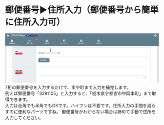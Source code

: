 # 郵便番号▶住所入力（郵便番号から簡単に住所入力可）<Badge text="GOLD限定" type="warning" />
![郵便番号から住所を入力](./template/zip.gif)
7桁の郵便番号を入力するだけで、市や町まで入力を補完します。  
例えば郵便番号「3291105」と入力すると、「栃木県宇都宮市中岡本町」まで取得できます。  
入力は全角でも半角でもOKです。ハイフンは不要です。住所入力の手間を減らすのに便利なパーツですね。
郵便番号がわからない場合は諦めて手動で住所を入力してください。